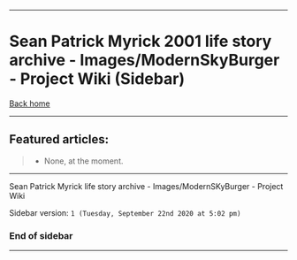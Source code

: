 
***

# Sean Patrick Myrick 2001 life story archive - Images/ModernSkyBurger - Project Wiki (Sidebar)

[Back home](https://github.com/seanpm2001/SeansLifeArchive_Images_ModernSkyBurger/wiki/)

***

## Featured articles:

> * None, at the moment.

***

Sean Patrick Myrick life story archive - Images/ModernSKyBurger - Project Wiki

Sidebar version: `1 (Tuesday, September 22nd 2020 at 5:02 pm)`

### End of sidebar

***
